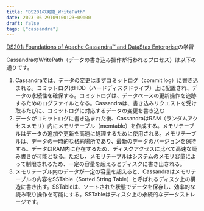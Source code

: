 ```yaml
---
title: "DS201の実施_WritePath"
date: 2023-06-29T09:00:23+09:00
draft: false
tags: ["cassandra"] 
---
```

<!--more-->
[DS201: Foundations of Apache Cassandra™ and DataStax Enterprise](https://www.datastax.com/jp/resources/datasheet/ds201-datastax-enterprise-foundations-apache-cassandratm)の学習

CassandraのWritePath（データの書き込み操作が行われるプロセス）は以下の通りです。

1. Cassandraでは、データの変更はまずコミットログ（commit log）に書き込まれる。コミットログはHDD（ハードディスクドライブ）上に配置され、データの永続性を確保する。コミットログは、データベースの更新操作を追跡するためのログファイルとなる。Cassandraは、書き込みリクエストを受け取るたびに、コミットログに対応するデータの変更を書き込む
2. データがコミットログに書き込まれた後、CassandraはRAM（ランダムアクセスメモリ）内にメモリテーブル（memtable）を作成する。メモリテーブルはデータの追加や更新を高速に処理するために使用される。メモリテーブルは、データの一時的な格納場所であり、最新のデータのバージョンを保持する。データはRAM内に存在するため、ディスクアクセスに比べて高速な読み書きが可能となる。ただし、メモリテーブルはシステムのメモリ容量によって制限されるため、一定の容量を超えるとディスクに書き出される。
3. メモリテーブル内のデータが一定の容量を超えると、Cassandraはメモリテーブルの内容をSSTable（Sorted String Table）と呼ばれるディスク上の構造に書き出す。SSTableは、ソートされた状態でデータを保存し、効率的な読み取り操作を可能にする。SSTableはディスク上の永続的なデータストレージです。
